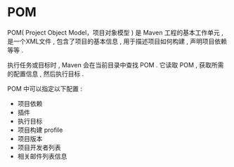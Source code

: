 # POM

POM\( Project Object Model，项目对象模型 \) 是 Maven 工程的基本工作单元 , 是一个XML文件 , 包含了项目的基本信息 , 用于描述项目如何构建 , 声明项目依赖等等 . 

执行任务或目标时 , Maven 会在当前目录中查找 POM . 它读取 POM , 获取所需的配置信息 , 然后执行目标 . 

POM 中可以指定以下配置 : 

* 项目依赖
* 插件
* 执行目标
* 项目构建 profile
* 项目版本
* 项目开发者列表
* 相关邮件列表信息



